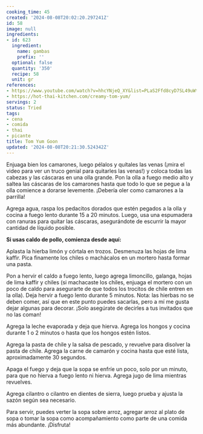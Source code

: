 ```yaml
---
cooking_time: 45
created: '2024-08-08T20:02:20.297241Z'
id: 58
image: null
ingredients:
- id: 623
  ingredient:
    name: gambas
    prefix: ''
  optional: false
  quantity: '350'
  recipe: 58
  unit: gr
references:
- https://www.youtube.com/watch?v=hhcYNjeQ_XY&list=PLaS2Ffd8cyD7SL49uWtqbfuUBmLi9nVup
- https://hot-thai-kitchen.com/creamy-tom-yum/
servings: 2
status: Tried
tags:
- cena
- comida
- thai
- picante
title: Tom Yum Goon
updated: '2024-08-08T20:21:30.524342Z'
---
```

Enjuaga bien los camarones, luego pélalos y quítales las venas (¡mira el video para ver un truco genial para quitarles las venas!) y coloca todas las cabezas y las cáscaras en una olla grande. Pon la olla a fuego medio alto y saltea las cáscaras de los camarones hasta que todo lo que se pegue a la olla comience a dorarse levemente. ¡Debería oler como camarones a la parrilla!

Agrega agua, raspa los pedacitos dorados que estén pegados a la olla y cocina a fuego lento durante 15 a 20 minutos. Luego, usa una espumadera con ranuras para quitar las cáscaras, asegurándote de escurrir la mayor cantidad de líquido posible.

**Si usas caldo de pollo, comienza desde aquí:**

Aplasta la hierba limón y córtala en trozos. Desmenuza las hojas de lima kaffir. Pica finamente los chiles o machácalos en un mortero hasta formar una pasta.

Pon a hervir el caldo a fuego lento, luego agrega limoncillo, galanga, hojas de lima kaffir y chiles (si machacaste los chiles, enjuaga el mortero con un poco de caldo para asegurarte de que todos los trocitos de chile entren en la olla). Deja hervir a fuego lento durante 5 minutos. Nota: las hierbas no se deben comer, así que en este punto puedes sacarlas, pero a mí me gusta dejar algunas para decorar. ¡Solo asegúrate de decirles a tus invitados que no las coman!

Agrega la leche evaporada y deja que hierva. Agrega los hongos y cocina durante 1 o 2 minutos o hasta que los hongos estén listos.

Agrega la pasta de chile y la salsa de pescado, y revuelve para disolver la pasta de chile. Agrega la carne de camarón y cocina hasta que esté lista, aproximadamente 30 segundos.

Apaga el fuego y deja que la sopa se enfríe un poco, solo por un minuto, para que no hierva a fuego lento ni hierva. Agrega jugo de lima mientras revuelves.

Agrega cilantro o cilantro en dientes de sierra, luego prueba y ajusta la sazón según sea necesario.

Para servir, puedes verter la sopa sobre arroz, agregar arroz al plato de sopa o tomar la sopa como acompañamiento como parte de una comida más abundante. ¡Disfruta!
